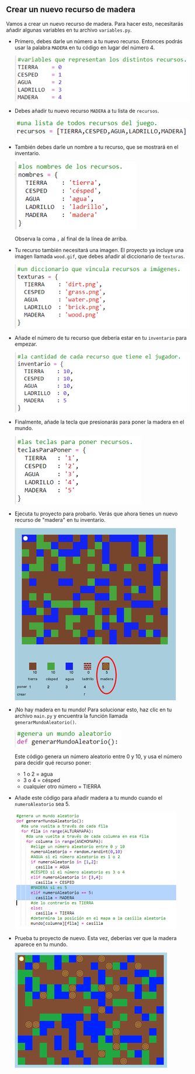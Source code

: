 ## Crear un nuevo recurso de madera

Vamos a crear un nuevo recurso de madera. Para hacer esto, necesitarás añadir algunas variables en tu archivo `variables.py`.

+ Primero, debes darle un número a tu nuevo recurso. Entonces podrás usar la palabra `MADERA` en tu código en lugar del número 4.
    
    ![captura de pantalla](images/craft-wood-const.png)

+ Debes añadir tu nuevo recurso `MADERA` a tu lista de `recursos`.
    
    ![captura de pantalla](images/craft-wood-resources.png)

+ También debes darle un nombre a tu recurso, que se mostrará en el inventario.
    
    ![captura de pantalla](images/craft-wood-name.png)
    
    Observa la coma `,` al final de la línea de arriba.

+ Tu recurso también necesitará una imagen. El proyecto ya incluye una imagen llamada `wood.gif`, que debes añadir al diccionario de `texturas`.
    
    ![captura de pantalla](images/craft-wood-texture.png)

+ Añade el número de tu recurso que debería estar en tu `inventario` para empezar.
    
    ![captura de pantalla](images/craft-wood-inventory.png)

+ Finalmente, añade la tecla que presionarás para poner la madera en el mundo.
    
    ![captura de pantalla](images/craft-wood-placekey.png)

+ Ejecuta tu proyecto para probarlo. Verás que ahora tienes un nuevo recurso de "madera" en tu inventario.
    
    ![captura de pantalla](images/craft-wood-test.png)

+ ¡No hay madera en tu mundo! Para solucionar esto, haz clic en tu archivo `main.py` y encuentra la función llamada `generarMundoAleatorio()`.
    
    ![captura de pantalla](images/craft-wood-random1.png)
    
    Este código genera un número aleatorio entre 0 y 10, y usa el número para decidir qué recurso poner:
    
    + 1 o 2 = agua
    + 3 o 4 = césped
    + cualquier otro número = TIERRA

+ Añade este código para añadir madera a tu mundo cuando el `numeroAleatorio` sea 5.
    
    ![captura de pantalla](images/craft-wood-random2.png)

+ Prueba tu proyecto de nuevo. Esta vez, deberías ver que la madera aparece en tu mundo.
    
    ![captura de pantalla](images/craft-wood-test2.png)